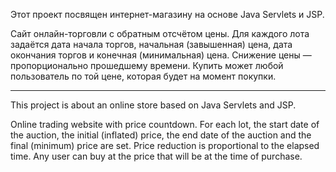 Этот проект посвящен интернет-магазину на основе Java Servlets и JSP.

Сайт онлайн-торговли с обратным отсчётом цены. Для каждого лота задаётся дата начала торгов, начальная (завышенная) цена, дата окончания торгов и конечная (минимальная) цена. Снижение цены — пропорционально прошедшему времени. Купить может любой пользователь по той цене, которая будет на момент покупки.
__________
This project is about an online store based on Java Servlets and JSP.

Online trading website with price countdown. For each lot, the start date of the auction, the initial (inflated) price, the end date of the auction and the final (minimum) price are set. Price reduction is proportional to the elapsed time. Any user can buy at the price that will be at the time of purchase.

